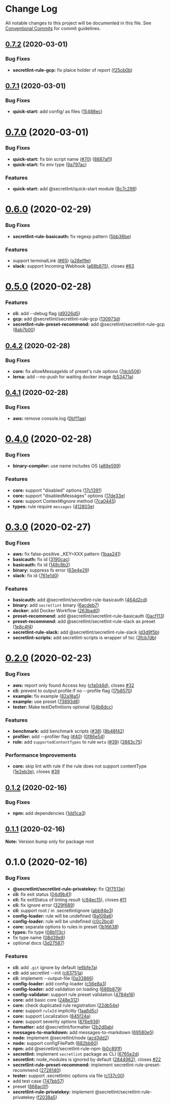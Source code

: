 # Change Log

All notable changes to this project will be documented in this file.
See [Conventional Commits](https://conventionalcommits.org) for commit guidelines.

## [0.7.2](https://github.com/secretlint/secretlint/compare/v0.7.1...v0.7.2) (2020-03-01)


### Bug Fixes

* **secretlint-rule-gcp:** fix plaice holder of report ([f25cb0b](https://github.com/secretlint/secretlint/commit/f25cb0b1fae45e9420a7de7d291251cb5f4e56b5))





## [0.7.1](https://github.com/secretlint/secretlint/compare/v0.7.0...v0.7.1) (2020-03-01)


### Bug Fixes

* **quick-start:** add config/ as files ([15488ec](https://github.com/secretlint/secretlint/commit/15488ecedd6ce72f8593cb3b4c5186201e7926cb))





# [0.7.0](https://github.com/secretlint/secretlint/compare/v0.6.0...v0.7.0) (2020-03-01)


### Bug Fixes

* **quick-start:** fix bin script name ([#70](https://github.com/secretlint/secretlint/issues/70)) ([8887af1](https://github.com/secretlint/secretlint/commit/8887af1adb411ba8dacce0e3e5a497f0bb822c85))
* **quick-start:** fix env type ([9a797ac](https://github.com/secretlint/secretlint/commit/9a797ace78bf17141a89c11dbae740fdb9b233e7))


### Features

* **quick-start:** add @secretlint/quick-start module ([8c7c298](https://github.com/secretlint/secretlint/commit/8c7c298a0aa2cff6c03278006aacbf2468e232b1))





# [0.6.0](https://github.com/secretlint/secretlint/compare/v0.5.0...v0.6.0) (2020-02-29)


### Bug Fixes

* **secretlint-rule-basicauth:** fix regexp pattern ([5bb36be](https://github.com/secretlint/secretlint/commit/5bb36be5421f347639b9f00c867cb8cb48f81f5f))


### Features

* support terminalLink ([#65](https://github.com/secretlint/secretlint/issues/65)) ([a28ef9e](https://github.com/secretlint/secretlint/commit/a28ef9eb9b3803984ec37bbbd9cdf35e7d4b67a6))
* **slack:** support Incoming Webhook ([a68b875](https://github.com/secretlint/secretlint/commit/a68b875843b9f8f41bb21c3ad229a272bddfdf3e)), closes [#63](https://github.com/secretlint/secretlint/issues/63)





# [0.5.0](https://github.com/secretlint/secretlint/compare/v0.4.2...v0.5.0) (2020-02-28)


### Features

* **cli:** add --debug flag ([d9326d5](https://github.com/secretlint/secretlint/commit/d9326d5606ffb96214a791f1bb0b66bbfe96b2bf))
* **gcp:** add @secretlint/secretlint-rule-gcp ([130973d](https://github.com/secretlint/secretlint/commit/130973d668c24a5adbb86a66c223d06c8f31deec))
* **secretlint-rule-preset-recommend:** add @secretlint/secretlint-rule-gcp ([8ab7b00](https://github.com/secretlint/secretlint/commit/8ab7b00978a7fa03210770db18d717e360ff1b6c))





## [0.4.2](https://github.com/secretlint/secretlint/compare/v0.4.1...v0.4.2) (2020-02-28)


### Bug Fixes

* **core:** fix allowMessageIds of preset's rule options ([7dcb506](https://github.com/secretlint/secretlint/commit/7dcb506315fae72c12253c6dd7119f746f80fddc))
* **lerna:** add --no-push for waiting docker image ([b53471a](https://github.com/secretlint/secretlint/commit/b53471a59d6505d76198aca8b06b8bed469f9ae2))





## [0.4.1](https://github.com/secretlint/secretlint/compare/v0.4.0...v0.4.1) (2020-02-28)


### Bug Fixes

* **aws:** remove console.log ([0bf11ae](https://github.com/secretlint/secretlint/commit/0bf11aedc033bd4217040f2198b3b43cc4197372))





# [0.4.0](https://github.com/secretlint/secretlint/compare/v0.3.0...v0.4.0) (2020-02-28)


### Bug Fixes

* **binary-compiler:** use name includes OS ([a89e599](https://github.com/secretlint/secretlint/commit/a89e59992bbcf042592b8531f753d79cdc734590))


### Features

* **core:** support "disabled" options ([17c1391](https://github.com/secretlint/secretlint/commit/17c1391cbd19edfe72f894fcf2e3a9d50fc4a7d2))
* **core:** support "disabledMessages" options ([17de33e](https://github.com/secretlint/secretlint/commit/17de33eaef2408c63cbaeecb4038c8878a292ca0))
* **core:** support Context#ignore method ([7ca0445](https://github.com/secretlint/secretlint/commit/7ca0445e9a5c494ea52ab0b9efa302ef5c902e2f))
* **types:** rule require `messages` ([412803e](https://github.com/secretlint/secretlint/commit/412803eeebe7f14ce67f1c33c2ba16eac2acf9a5))





# [0.3.0](https://github.com/secretlint/secretlint/compare/v0.2.0...v0.3.0) (2020-02-27)


### Bug Fixes

* **aws:** fix false-positive _KEY=XXX pattern ([1baa241](https://github.com/secretlint/secretlint/commit/1baa24161f9f64fe40f392d3719f5396aa6913b4))
* **basicauth:** fix id ([3190cac](https://github.com/secretlint/secretlint/commit/3190cac6d3e14dd6281083035e841853fd7800e3))
* **basicauth:** fix id ([148c8b2](https://github.com/secretlint/secretlint/commit/148c8b2e39b10c7298335d4a6bdf48c614aa275f))
* **binary:** suppress fs error ([63e4e29](https://github.com/secretlint/secretlint/commit/63e4e292e587501d88e8260a762758e1e7b880dd))
* **slack:** fix id ([761e1d0](https://github.com/secretlint/secretlint/commit/761e1d01374a23b734eecf1af2a9d40564990ded))


### Features

* **basicauth:** add @secretlint/secretlint-rule-basicauth ([464d2cd](https://github.com/secretlint/secretlint/commit/464d2cd0240df2cf6d31ba791af69e713b6a7605))
* **binary:** add `secretlint` binary ([6acdeb7](https://github.com/secretlint/secretlint/commit/6acdeb723efa53f76d41d9e197ca1c2e9e3cdcc6))
* **docker:** add Docker Workflow ([263bad0](https://github.com/secretlint/secretlint/commit/263bad0eec640a2d77b0a5b36ac042c55baf99a9))
* **preset-recommend:** add @secretlint/secretlint-rule-basicauth ([0acf113](https://github.com/secretlint/secretlint/commit/0acf1131b922dced6cafc527d87f95f2af7bd104))
* **preset-recommend:** add @secretlint/secretlint-rule-slack as preset ([1e8c4f4](https://github.com/secretlint/secretlint/commit/1e8c4f4c5a9e946f1d3de0f3a0e468f6735152f7))
* **secretlint-rule-slack:** add @secretlint/secretlint-rule-slack ([d3d9f5b](https://github.com/secretlint/secretlint/commit/d3d9f5ba0173cd8dc46b720b13cfd9adf7e35d9d))
* **secretlint-scripts:** add secretlint-scripts is wrapper of tsc ([3fcb7db](https://github.com/secretlint/secretlint/commit/3fcb7dbbde9b185000abaef411ccc6ebcc253066))





# [0.2.0](https://github.com/secretlint/secretlint/compare/v0.1.2...v0.2.0) (2020-02-23)


### Bug Fixes

* **aws:** report only found Access key ([cfa0d4d](https://github.com/secretlint/secretlint/commit/cfa0d4d694ec6a8dc13bcc729c773b88567eecb5)), closes [#32](https://github.com/secretlint/secretlint/issues/32)
* **cli:** prevent to output profile if no --profile flag ([17b8570](https://github.com/secretlint/secretlint/commit/17b85709be9558a744d2164884a9810a46e53635))
* **example:** fix example ([82a18a5](https://github.com/secretlint/secretlint/commit/82a18a55dfa08486e1ece1be8072c928ab92880a))
* **example:** use preset ([73893d6](https://github.com/secretlint/secretlint/commit/73893d6e385d223e629689f9cd7aa5b35d92cbd8))
* **tester:** Make testDefinitions optional ([04b8dcc](https://github.com/secretlint/secretlint/commit/04b8dcc5dc9c93f0a9c02aa303f61b6bfe751e5d))


### Features

* **benchmark:** add benchmark scripts ([#38](https://github.com/secretlint/secretlint/issues/38)) ([8b48f42](https://github.com/secretlint/secretlint/commit/8b48f4206fe3a3b019b76c4ef0346bc487177fe5))
* **profiler:** add --profiler flag ([#40](https://github.com/secretlint/secretlint/issues/40)) ([0f86e54](https://github.com/secretlint/secretlint/commit/0f86e5415f0c249c6f5c2dfbf44465f0c58ce56e))
* **rule:** add `supportedContentTypes` to rule `meta` ([#39](https://github.com/secretlint/secretlint/issues/39)) ([3883c75](https://github.com/secretlint/secretlint/commit/3883c7578de38854aba2d1d20b8f167c8275f1c9))


### Performance Improvements

* **core:** skip lint with rule if the rule does not support contentType ([1e2eb3e](https://github.com/secretlint/secretlint/commit/1e2eb3eb61b6198619e0283bb05ede28f4a1d5b0)), closes [#39](https://github.com/secretlint/secretlint/issues/39)





## [0.1.2](https://github.com/secretlint/secretlint/compare/v0.1.1...v0.1.2) (2020-02-16)


### Bug Fixes

* **npm:** add dependencies ([1dd1ca3](https://github.com/secretlint/secretlint/commit/1dd1ca373f29fc6c0cddfef03b9527150cf2036d))





## [0.1.1](https://github.com/secretlint/secretlint/compare/v0.1.0...v0.1.1) (2020-02-16)

**Note:** Version bump only for package root





# 0.1.0 (2020-02-16)


### Bug Fixes

* **@secretlint/secretlint-rule-privatekey:** fix ([3f7513e](https://github.com/secretlint/secretlint/commit/3f7513e506cae2deb873c260bf4efa37082609b9))
* **cli:** fix exit status ([04d9b41](https://github.com/secretlint/secretlint/commit/04d9b412fe60eb638d0cb131d95ed4dcfcc4c11a))
* **cli:** fix exitStatus of linting result ([c94ec15](https://github.com/secretlint/secretlint/commit/c94ec15f950821edf18298910a68c11662ff63d2)), closes [#11](https://github.com/secretlint/secretlint/issues/11)
* **cli:** fix ignore error ([329f689](https://github.com/secretlint/secretlint/commit/329f6892f92c3840830bbf7c9feea5d698781074))
* **cli:** support root / in .secretlintignore ([abb94e3](https://github.com/secretlint/secretlint/commit/abb94e3b43509bc694f47a462720f6a0bf392982))
* **config-loader:** rule will be undefined ([9a109a6](https://github.com/secretlint/secretlint/commit/9a109a630c2062890a553c7b4d672b00b4db0724))
* **config-loader:** rule will be undefined ([c0c2bcd](https://github.com/secretlint/secretlint/commit/c0c2bcdbb93536af219ce54bfa8019aff2f748c6))
* **core:** separate options to rules in preset ([1b16638](https://github.com/secretlint/secretlint/commit/1b166380b8174b1e474aab05a9c1e4b4f6bb0d1a))
* **types:** fix type ([08b113c](https://github.com/secretlint/secretlint/commit/08b113cba971f37a1cfb3b0f10bc96f0614c6bcf))
* fix type name ([08d39e8](https://github.com/secretlint/secretlint/commit/08d39e8fb8ce8c4eb7a8ac8087e7da969e3afa8b))
* optional docs ([3d27587](https://github.com/secretlint/secretlint/commit/3d2758776f1bf638086a9bdfc1103c21fcc309a0))


### Features

* **cli:** add `.git` ignore by default ([e6bfe7a](https://github.com/secretlint/secretlint/commit/e6bfe7a7cc5c22b4fdf650054a42e228f289c3ca))
* **cli:** add secretlint --init ([c83751a](https://github.com/secretlint/secretlint/commit/c83751a4362e9d4b44b46b0caa793536f85b2b21))
* **cli:** implement --output-file ([0a33866](https://github.com/secretlint/secretlint/commit/0a33866037774bee6b437401c8c93d2ccea892df))
* **config-loader:** add config-loader ([c56e8a3](https://github.com/secretlint/secretlint/commit/c56e8a3b8f2b1dc5fc6b3306dbd3ef496b31feb5))
* **config-loader:** add validation on loading ([686b879](https://github.com/secretlint/secretlint/commit/686b879928e60e3f886f0af50f3d51d495c364b0))
* **config-validator:** support rule preset validation ([4784e16](https://github.com/secretlint/secretlint/commit/4784e169c1d9504446366dc12edfa53e25bfed32))
* **core:** add basic core ([248e312](https://github.com/secretlint/secretlint/commit/248e3128d09fc73a3d0b247f56ee0c71ee01dae2))
* **core:** check duplicated rule registration ([22db54e](https://github.com/secretlint/secretlint/commit/22db54eea6410f2a64b66c45697d9acdd869698c))
* **core:** support `ruleId` implicitly ([1aa6d5c](https://github.com/secretlint/secretlint/commit/1aa6d5c90c9b62714e45e0b997be6a20c56a208b))
* **core:** support Localization ([845f24a](https://github.com/secretlint/secretlint/commit/845f24a2a5ba1af39a3da8c2b5d487f3f4e6c313))
* **core:** support severity options ([876e936](https://github.com/secretlint/secretlint/commit/876e9360c324232aeade50fd7767fe8bd08907a5))
* **formatter:** add @secretlint/formatter ([2b2d9ab](https://github.com/secretlint/secretlint/commit/2b2d9abe693848c3271abbdb9845feefed582a1e))
* **messages-to-markdown:** add messages-to-markdown ([69580e5](https://github.com/secretlint/secretlint/commit/69580e5fe169ced05e795389e2e3f89bcd85dc6b))
* **node:** implement @secretlint/node ([acd3dd2](https://github.com/secretlint/secretlint/commit/acd3dd2dcbda473677348ea8350c2481fe920c95))
* **node:** support configFilePath ([682bb60](https://github.com/secretlint/secretlint/commit/682bb6021473e3a08a1e73704fd68bcff256c74d))
* **npm:** add @secretlint/secretlint-rule-npm ([b0c891f](https://github.com/secretlint/secretlint/commit/b0c891fc42f3799452eb2b50d842811718a42078))
* **secretlint:** implement `secretlint` package as CLI ([6765e2d](https://github.com/secretlint/secretlint/commit/6765e2d6a182e5e876f4c4ba5348101bf8f36806))
* **secretlint:** node_modules is ignored by default ([2844962](https://github.com/secretlint/secretlint/commit/28449626da6b5821826a2150f039d9e3228556e9)), closes [#22](https://github.com/secretlint/secretlint/issues/22)
* **secretlint-rule-preset-recommend:** implement secretlint-rule-preset-recommend ([2728140](https://github.com/secretlint/secretlint/commit/27281404717565a6bcea4749bb047cf0d6b777ed))
* **tester:** support .secretlintrc options via file ([c137c00](https://github.com/secretlint/secretlint/commit/c137c00829d6ee903d0e81894e0d343fff94f089))
* add test case ([747bb57](https://github.com/secretlint/secretlint/commit/747bb57f7ccffd220e3118a4fa45bfd2c277e21a))
* preset ([868ac0f](https://github.com/secretlint/secretlint/commit/868ac0f2526217e04a774a48c26d90a89937cee2))
* **secretlint-rule-privatekey:** implement @secretlint/secretlint-rule-privatekey ([f2038a5](https://github.com/secretlint/secretlint/commit/f2038a59a60fd861faf128e84555ccfb860e21f6))
